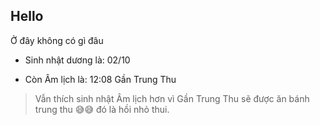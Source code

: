 **Hello** 
---

Ở đây không có gì đâu

- Sinh nhật dương là: 02/10

- Còn Âm lịch là: 12:08 Gần Trung Thu

> Vẫn thích sinh nhật Âm lịch hơn vì Gần Trung Thu sẽ được ăn bánh trung thu 😅😅 đó là hồi nhỏ thui.


